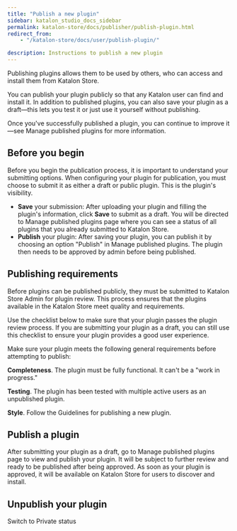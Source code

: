 ```yaml
---
title: "Publish a new plugin"
sidebar: katalon_studio_docs_sidebar
permalink: katalon-store/docs/publisher/publish-plugin.html
redirect_from:
    - "/katalon-store/docs/user/publish-plugin/"

description: Instructions to publish a new plugin
---
```

Publishing plugins allows them to be used by others, who can access and install them from Katalon Store.

You can publish your plugin publicly so that any Katalon user can find and install it. In addition to published plugins, you can also save your plugin as a draft—this lets you test it or just use it yourself without publishing.

Once you've successfully published a plugin, you can continue to improve it—see Manage published plugins for more information.


## Before you begin

Before you begin the publication process, it is important to understand your submitting options. When configuring your plugin for publication, you must choose to submit it as either a draft or public plugin. This is the plugin's visibility.



*   **Save** your submission: After uploading your plugin and filling the plugin's information, click **Save** to submit as a draft. You will be directed to Manage published plugins page where you can see a status of all plugins that you already submitted to Katalon Store. 
*   **Publish** your plugin: After saving your plugin, you can publish it by choosing an option "Publish" in Manage published plugins. The plugin then needs to be approved by admin before being published.


## Publishing requirements

Before plugins can be published publicly, they must be submitted to Katalon Store Admin for plugin review. This process ensures that the plugins available in the Katalon Store meet quality and requirements.

Use the checklist below to make sure that your plugin passes the plugin review process. If you are submitting your plugin as a draft, you can still use this checklist to ensure your plugin provides a good user experience.

Make sure your plugin meets the following general requirements before attempting to publish:

**Completeness**. The plugin must be fully functional. It can't be a "work in progress."

**Testing**. The plugin has been tested with multiple active users as an unpublished plugin.

**Style**. Follow the Guidelines for publishing a new plugin.


## Publish a plugin

After submitting your plugin as a draft, go to Manage published plugins page to view and publish your plugin. It will be subject to further review and ready to be published after being approved. As soon as your plugin is approved, it will be available on Katalon Store for users to discover and install.

## Unpublish your plugin

Switch to Private status

